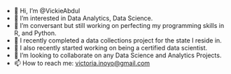 - 👋 Hi, I’m @VickieAbdul
- 👀 I’m interested in Data Analytics, Data Science.
- 🌱 I’m conversant but still working on perfecting my programming skills in R, and Python.
- 💪 I recently completed a data collections project for the state I reside in.
- 💪 I also recently started working on being a certified data scientist.
- 💞️ I’m looking to collaborate on any Data Science and Analytics Projects.
- 📫 How to reach me: victoria.inoyo@gmail.com

<!---
VickieAbdul/VickieAbdul is a ✨ special ✨ repository because its `README.md` (this file) appears on your GitHub profile.
You can click the Preview link to take a look at your changes.
--->
